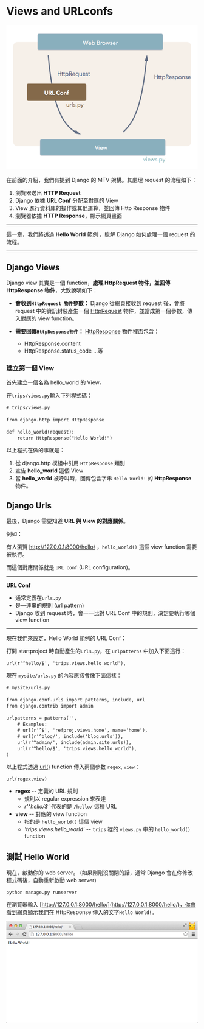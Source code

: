 # Views and URLconfs

![Django 處理 HTTP request 產生 response 的流程](./../images/url-dispatch.png)

在前面的介紹，我們有提到 Django 的 MTV 架構。其處理 request 的流程如下：

1. 瀏覽器送出 **HTTP Request**
2. Django 依據 **URL Conf** 分配至對應的 View
3. View 進行資料庫的操作或其他運算，並回傳 Http Response 物件
4. 瀏覽器依據 **HTTP Response**，顯示網頁畫面

---

這一章，我們將透過 **Hello World** 範例 ，瞭解 Django 如何處理一個 request 的流程。

---

## Django Views

Django view 其實是一個 function，**處理 HttpRequest 物件，並回傳 HttpResponse 物件**，大致說明如下：

- **會收到`HttpRequest 物件`參數：** Django 從網頁接收到 request 後，會將 request 中的資訊封裝產生一個 [HttpRequest](https://docs.djangoproject.com/en/1.7/ref/request-response/#httprequest-objects) 物件，並當成第一個參數，傳入對應的 view function。

- **需要回傳`HttpResponse物件`：**
[HttpResponse](https://docs.djangoproject.com/en/1.7/ref/request-response/#httpresponse-objects) 物件裡面包含：
    - HttpResponse.content
    - HttpResponse.status_code ...等

### 建立第一個 View

首先建立一個名為 hello_world 的 View。

在`trips/views.py`輸入下列程式碼：

```
# trips/views.py

from django.http import HttpResponse

def hello_world(request):
    return HttpResponse("Hello World!")

```

以上程式在做的事就是：
1. 從 django.http 模組中引用 `HttpResponse` 類別
2. 宣告 **hello_world** 這個 View
3. 當 **hello_world** 被呼叫時，回傳包含字串 `Hello World!` 的 **HttpResponse** 物件。

## Django Urls

最後，Django 需要知道 **URL 與 View 的對應關係**。

例如：

有人瀏覽 http://127.0.0.1:8000/hello/ ，`hello_world()` 這個 view function 需要被執行。

而這個對應關係就是 `URL conf` (URL configuration)。

---

**URL Conf**

- 通常定義在`urls.py`
- 是一連串的規則 (url pattern)
- Django 收到 request 時，會一一比對 URL Conf 中的規則，決定要執行哪個 view function

---

現在我們來設定，Hello World 範例的 URL Conf：

打開 startproject 時自動產生的`urls.py`，在 `urlpatterns` 中加入下面這行：

```
url(r'^hello/$', 'trips.views.hello_world'),
```

現在 `mysite/urls.py` 的內容應該會像下面這樣：

```
# mysite/urls.py

from django.conf.urls import patterns, include, url
from django.contrib import admin

urlpatterns = patterns('',
    # Examples:
    # url(r'^$', 'refproj.views.home', name='home'),
    # url(r'^blog/', include('blog.urls')),
    url(r'^admin/', include(admin.site.urls)),
    url(r'^hello/$', 'trips.views.hello_world'),
)
```
以上程式透過 [url()](https://docs.djangoproject.com/en/1.7/ref/urls/#django.conf.urls.url) function 傳入兩個參數 `regex`, `view`：

    url(regex,view)

- **regex** -- 定義的 URL 規則
  - 規則以 regular expression 來表達
  -  *r'^hello/$'* 代表的是 `/hello/` 這種 URL
- **view** -- 對應的 view function
  - 指的是 `hello_world()` 這個 view
  - *'trips.views.hello_world'* -- `trips` 裡的 `views.py` 中的 `hello_world()` function


## 測試 Hello World
現在，啟動你的 web server。 (如果剛剛沒關閉的話，通常 Django 會在你修改程式碼後，自動重新啟動 web server)
```
python manage.py runserver
```
在瀏覽器輸入 [http://127.0.0.1:8000/hello/](http://127.0.0.1:8000/hello/)，你會看到網頁顯示我們在 HttpResponse 傳入的文字`Hello World!`。

![](./../images/hello-world-plaintext.png)
